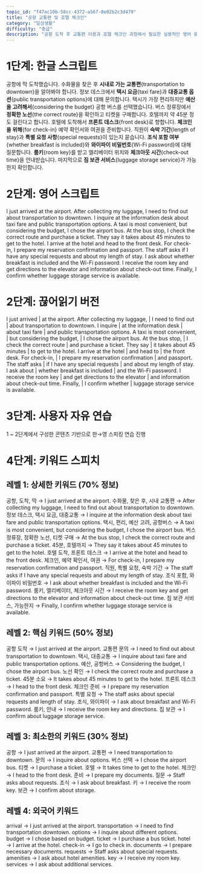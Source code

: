 ```yaml
---
topic_id: "f47ac10b-58cc-4372-a567-0e02b2c3d479"
title: "공항 교통편 및 호텔 체크인"
category: "일상생활"
difficulty: "중급"
description: "공항 도착 후 교통편 이용과 호텔 체크인 과정에서 필요한 실용적인 영어 표현들을 학습합니다."
---
```


# 1단계: 한글 스크립트

공항에 막 도착했습니다.
수화물을 찾은 후 **시내로 가는 교통편**{transportation to downtown}을 알아봐야 합니다.
정보 데스크에서 **택시 요금**{taxi fare}과 **대중교통 옵션**{public transportation options}에 대해 문의합니다.
택시가 가장 편리하지만 **예산을 고려해서**{considering the budget} 공항 버스를 선택했습니다.
버스 정류장에서 **정확한 노선**{the correct route}을 확인하고 티켓을 구매합니다.
호텔까지 약 45분 정도 걸린다고 합니다.
호텔에 도착해서 **프론트 데스크**{front desk}로 향합니다.
**체크인을 위해**{for check-in} 예약 확인서와 여권을 준비합니다.
직원이 **숙박 기간**{length of stay}과 **특별 요청 사항**{special requests}이 있는지 묻습니다.
**조식 포함 여부**{whether breakfast is included}와 **와이파이 비밀번호**{Wi-Fi password}에 대해 질문합니다.
**룸키**{room key}를 받고 엘리베이터 위치와 **체크아웃 시간**{check-out time}을 안내받습니다.
마지막으로 **짐 보관 서비스**{luggage storage service}가 가능한지 확인합니다.

# 2단계: 영어 스크립트

I just arrived at the airport.
After collecting my luggage, I need to find out about transportation to downtown.
I inquire at the information desk about taxi fare and public transportation options.
A taxi is most convenient, but considering the budget, I chose the airport bus.
At the bus stop, I check the correct route and purchase a ticket.
They say it takes about 45 minutes to get to the hotel.
I arrive at the hotel and head to the front desk.
For check-in, I prepare my reservation confirmation and passport.
The staff asks if I have any special requests and about my length of stay.
I ask about whether breakfast is included and the Wi-Fi password.
I receive the room key and get directions to the elevator and information about check-out time.
Finally, I confirm whether luggage storage service is available.

# 2단계: 끊어읽기 버전

I just arrived | at the airport.
After collecting my luggage, | I need to find out | about transportation to downtown.
I inquire | at the information desk | about taxi fare | and public transportation options.
A taxi is most convenient, | but considering the budget, | I chose the airport bus.
At the bus stop, | I check the correct route | and purchase a ticket.
They say | it takes about 45 minutes | to get to the hotel.
I arrive at the hotel | and head to | the front desk.
For check-in, | I prepare my reservation confirmation | and passport.
The staff asks | if I have any special requests | and about my length of stay.
I ask about | whether breakfast is included | and the Wi-Fi password.
I receive the room key | and get directions to the elevator | and information about check-out time.
Finally, | I confirm whether | luggage storage service is available.

# 3단계: 사용자 자유 연습

1 ~ 2단계에서 구성한 콘텐츠 기반으로 한→영 스피킹 연습 진행

# 4단계: 키워드 스피치

## 레벨 1: 상세한 키워드 (70% 정보)

공항, 도착, 막 → I just arrived at the airport.
수화물, 찾은 후, 시내 교통편 → After collecting my luggage, I need to find out about transportation to downtown.
정보 데스크, 택시 요금, 대중교통 → I inquire at the information desk about taxi fare and public transportation options.
택시, 편리, 예산 고려, 공항버스 → A taxi is most convenient, but considering the budget, I chose the airport bus.
버스 정류장, 정확한 노선, 티켓 구매 → At the bus stop, I check the correct route and purchase a ticket.
45분, 호텔까지 → They say it takes about 45 minutes to get to the hotel.
호텔 도착, 프론트 데스크 → I arrive at the hotel and head to the front desk.
체크인, 예약 확인서, 여권 → For check-in, I prepare my reservation confirmation and passport.
직원, 특별 요청, 숙박 기간 → The staff asks if I have any special requests and about my length of stay.
조식 포함, 와이파이 비밀번호 → I ask about whether breakfast is included and the Wi-Fi password.
룸키, 엘리베이터, 체크아웃 시간 → I receive the room key and get directions to the elevator and information about check-out time.
짐 보관 서비스, 가능한지 → Finally, I confirm whether luggage storage service is available.

## 레벨 2: 핵심 키워드 (50% 정보)

공항 도착 → I just arrived at the airport.
교통편 문의 → I need to find out about transportation to downtown.
택시, 대중교통 → I inquire about taxi fare and public transportation options.
예산, 공항버스 → Considering the budget, I chose the airport bus.
노선 확인 → I check the correct route and purchase a ticket.
45분 소요 → It takes about 45 minutes to get to the hotel.
프론트 데스크 → I head to the front desk.
체크인 준비 → I prepare my reservation confirmation and passport.
특별 요청 → The staff asks about special requests and length of stay.
조식, 와이파이 → I ask about breakfast and Wi-Fi password.
룸키, 안내 → I receive the room key and directions.
짐 보관 → I confirm about luggage storage service.

## 레벨 3: 최소한의 키워드 (30% 정보)

공항 → I just arrived at the airport.
교통편 → I need transportation to downtown.
문의 → I inquire about options.
버스 선택 → I chose the airport bus.
티켓 → I purchase a ticket.
호텔 → It takes time to get to the hotel.
체크인 → I head to the front desk.
준비 → I prepare my documents.
질문 → Staff asks about requests.
조식 → I ask about breakfast.
키 → I receive the room key.
보관 → I confirm about storage.

## 레벨 4: 외국어 키워드

arrival → I just arrived at the airport.
transportation → I need to find transportation downtown.
options → I inquire about different options.
budget → I chose based on budget.
ticket → I purchase a bus ticket.
hotel → I arrive at the hotel.
check-in → I go to check in.
documents → I prepare necessary documents.
requests → Staff asks about special requests.
amenities → I ask about hotel amenities.
key → I receive my room key.
services → I ask about additional services.